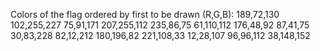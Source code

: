 Colors of the flag ordered by first to be drawn (R,G,B):
189,72,130
102,255,227
75,91,171
207,255,112
235,86,75
61,110,112
176,48,92
87,41,75
30,83,228
82,12,212
180,196,82
221,108,33
12,28,107
96,96,112
38,148,152
